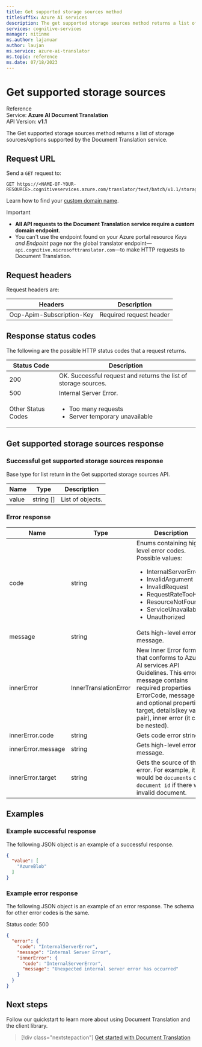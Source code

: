 ```yaml
---
title: Get supported storage sources method
titleSuffix: Azure AI services
description: The get supported storage sources method returns a list of supported storage sources.
services: cognitive-services
manager: nitinme
ms.author: lajanuar
author: laujan
ms.service: azure-ai-translator
ms.topic: reference
ms.date: 07/18/2023
---
```


# Get supported storage sources

Reference</br>
Service: **Azure AI Document Translation**</br>
API Version: **v1.1**</br>

The Get supported storage sources method returns a list of storage sources/options supported by the Document Translation service.

## Request URL

Send a `GET` request to:
```HTTP
GET https://<NAME-OF-YOUR-RESOURCE>.cognitiveservices.azure.com/translator/text/batch/v1.1/storagesources
```

Learn how to find your [custom domain name](../quickstarts/document-translation-rest-api.md).

> [!IMPORTANT]
>
> * **All API requests to the Document Translation service require a custom domain endpoint**.
> * You can't use the endpoint found on your Azure portal resource _Keys and Endpoint_ page nor the global translator endpoint—`api.cognitive.microsofttranslator.com`—to make HTTP requests to Document Translation.

## Request headers

Request headers are:

|Headers|Description|
|--- |--- |
|Ocp-Apim-Subscription-Key|Required request header|

## Response status codes

The following are the possible HTTP status codes that a request returns.

|Status Code|Description|
|--- |--- |
|200|OK. Successful request and returns the list of storage sources.|
|500|Internal Server Error.|
|Other Status Codes|<ul><li>Too many requests</li><li>Server temporary unavailable</li></ul>|

## Get supported storage sources response

### Successful get supported storage sources response

Base type for list return in the Get supported storage sources API.

|Name|Type|Description|
|--- |--- |--- |
|value|string []|List of objects.|

### Error response

|Name|Type|Description|
|--- |--- |--- |
|code|string|Enums containing high-level error codes. Possible values:<br/><ul><li>InternalServerError</li><li>InvalidArgument</li><li>InvalidRequest</li><li>RequestRateTooHigh</li><li>ResourceNotFound</li><li>ServiceUnavailable</li><li>Unauthorized</li></ul>|
|message|string|Gets high-level error message.|
|innerError|InnerTranslationError|New Inner Error format that conforms to Azure AI services API Guidelines. This error message contains required properties ErrorCode, message and optional properties target, details(key value pair), inner error (it can be nested).|
|innerError.code|string|Gets code error string.|
|innerError.message|string|Gets high-level error message.|
|innerError.target|string|Gets the source of the error. For example, it would be `documents` or `document id` if there was invalid document.|

## Examples

### Example successful response

The  following JSON object is an example of a successful response.

```JSON
{
  "value": [
    "AzureBlob"
  ]
}
```

### Example error response
The following JSON object is an example of an error response. The schema for other error codes is the same.

Status code: 500

```JSON
{
  "error": {
    "code": "InternalServerError",
    "message": "Internal Server Error",
    "innerError": {
      "code": "InternalServerError",
      "message": "Unexpected internal server error has occurred"
    }
  }
}
```

## Next steps

Follow our quickstart to learn more about using Document Translation and the client library.

> [!div class="nextstepaction"]
> [Get started with Document Translation](../quickstarts/document-translation-rest-api.md)
